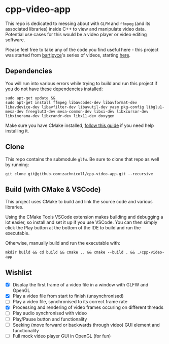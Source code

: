# cpp-video-app

This repo is dedicated to messing about with `GLFW` and `ffmpeg` (and its associated libraries) inside C++ to view and manipulate video data. Potential use cases for this would be a video player or video editing software.

Please feel free to take any of the code you find useful here - this project was started from [bartjoyce](https://github.com/bartjoyce)'s series of videos, starting [here](https://www.youtube.com/watch?v=A8jAKuPnFGg&ab_channel=Bartholomew).

## Dependencies
You will run into various errors while trying to build and run this project if you do not have these dependencies installed:
```shell
sudo apt-get update &&
sudo apt-get install ffmpeg libavcodec-dev libavformat-dev libavdevice-dev libavfilter-dev libavutil-dev yasm pkg-config libglu1-mesa-dev freeglut3-dev mesa-common-dev libxi-dev libxcursor-dev libxinerama-dev libxrandr-dev libx11-dev doxygen
```

Make sure you have CMake installed, [follow this guide](https://cmake.org/install/) if you need help installing it.

## Clone
This repo contains the submodule `glfw`. Be sure to clone that repo as well by running:
```shell
git clone git@github.com:zachnicoll/cpp-video-app.git --recursive
```

## Build (with CMake & VSCode)
This project uses CMake to build and link the source code and various libraries.

Using the CMake Tools VSCode extension makes building and debugging a lot easier, so install and set it up if you use VSCode. You can then simply click the Play button at the bottom of the IDE to build and run the executable.

Otherwise, manually build and run the executable with:

```shell
mkdir build && cd build && cmake .. && cmake --build . && ./cpp-video-app

```

## Wishlist
- [x] Display the first frame of a video file in a window with GLFW and OpenGL
- [x] Play a video file from start to finish (unsynchronised)
- [ ] Play a video file, synchronised to its correct frame rate
- [x] Processing and rendering of video frames occuring on different threads
- [ ] Play audio synchronised with video
- [ ] Play/Pause button and functionality
- [ ] Seeking (move forward or backwards through video) GUI element and functionality
- [ ] Full mock video player GUI in OpenGL (for fun)
